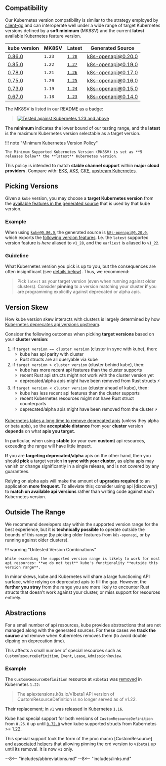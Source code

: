 ## Compatibility

Our Kubernetes version compatibility is similar to the strategy employed by [client-go](https://github.com/kubernetes/client-go#compatibility-matrix) and can interoperate well under a wide range of target Kubernetes versions defined by a **soft minimum** (MK8SV) and  the current **latest** available Kubernetes feature version.

| kube version   | MK8SV   | Latest  | Generated Source  |
| -------------- | ------- | ------- | ----------------- |
| [0.86.0](https://github.com/kube-rs/kube/releases/tag/0.86.0)  |  `1.23` | [`1.28`](https://kubernetes.io/blog/2023/08/15/kubernetes-v1-28-release/) | [k8s-openapi@0.20.0](https://github.com/Arnavion/k8s-openapi/releases/tag/v0.20.0) |
| [0.85.0](https://github.com/kube-rs/kube/releases/tag/0.85.0)  |  `1.22` | [`1.27`](https://kubernetes.io/blog/2023/04/11/kubernetes-v1-27-release/) | [k8s-openapi@0.19.0](https://github.com/Arnavion/k8s-openapi/releases/tag/v0.19.0) |
| [0.78.0](https://github.com/kube-rs/kube/releases/tag/0.78.0)  |  `1.21` | [`1.26`](https://kubernetes.io/blog/2022/12/09/kubernetes-v1-26-release/) | [k8s-openapi@0.17.0](https://github.com/Arnavion/k8s-openapi/releases/tag/v0.17.0) |
| [0.75.0](https://github.com/kube-rs/kube/releases/tag/0.75.0)  |  `1.20` | [`1.25`](https://kubernetes.io/blog/2022/08/23/kubernetes-v1-25-release/) | [k8s-openapi@0.16.0](https://github.com/Arnavion/k8s-openapi/releases/tag/v0.16.0) |
| [0.73.0](https://github.com/kube-rs/kube/releases/tag/0.73.0)  |  `1.19` | [`1.24`](https://kubernetes.io/blog/2022/05/03/kubernetes-1-24-release-announcement/) | [k8s-openapi@0.15.0](https://github.com/Arnavion/k8s-openapi/releases/tag/v0.15.0) |
| [0.67.0](https://github.com/kube-rs/kube/releases/tag/0.67.0)  |  `1.18` | [`1.23`](https://kubernetes.io/blog/2021/12/07/kubernetes-1-23-release-announcement/) | [k8s-openapi@0.14.0](https://github.com/Arnavion/k8s-openapi/releases/tag/v0.14.0) |

<!-- NB: k8s-openapi 0.18 did not introduce a new Kubernetes version: https://github.com/Arnavion/k8s-openapi/releases/tag/v0.18.0 so its bump is not listed -->

The MK8SV is listed in our README as a badge:

> [![Tested against Kubernetes 1.23 and above](https://img.shields.io/badge/MK8SV-1.23-326ce5.svg)](https://kube.rs/kubernetes-version)

The **minimum** indicates the lower bound of our testing range, and the **latest** is the maximum Kubernetes version selectable as a target version.

!!! note "Minimum Kubernetes Version Policy"

    The Minimum Supported Kubernetes Version (MK8SV) is set as **5 releases below** the **latest** Kubernetes version.

This policy is intended to match **stable channel support** within **major cloud providers**.
Compare with: [EKS](https://docs.aws.amazon.com/eks/latest/userguide/kubernetes-versions.html), [AKS](https://docs.microsoft.com/en-us/azure/aks/supported-kubernetes-versions?tabs=azure-cli#aks-kubernetes-release-calendar), [GKE](https://cloud.google.com/kubernetes-engine/docs/release-schedule), [upstream Kubernetes](https://endoflife.date/google-kubernetes-engine).

## Picking Versions

Given a `kube` version, you may choose a **target Kubernetes version** from the [available features in the generated source](https://docs.rs/crate/k8s-openapi/latest/features) that is used by that kube version.

### Example

When using [`kube@0.86.0`](https://github.com/kube-rs/kube/releases/tag/0.86.0), the generated source is [`k8s-openapi@0.20.0`](https://github.com/Arnavion/k8s-openapi/releases/tag/v0.20.0), which exports the [following version features](https://docs.rs/crate/k8s-openapi/0.20.0/features). I.e. the `latest` supported version feature is _here_ aliased to `v1_28`, and the `earliest` is aliased to `v1_22`.

### Guideline

What Kubernetes version you pick is up to you, but the consequences are often insignificant (see [details below](#version-skew)). Thus, we recommend:

> Pick `latest` as your target version (even when running against older clusters). Consider **pinning** to a version matching your cluster **if** you are programming explicitly against deprecated or alpha apis.

<!--
With [k8s-pb], we plan on [doing this automatically](https://github.com/kube-rs/k8s-pb/issues/10).
-->

## Version Skew

How kube version skew interacts with clusters is largely determined by how [Kubernetes deprecates api versions upstream](https://kubernetes.io/docs/reference/using-api/deprecation-policy/).

Consider the following outcomes when picking **target versions** based on your **cluster version**:

1. if `target version == cluster version` (cluster in sync with kube), then:
    * kube has api parity with cluster
    * Rust structs are all queryable via kube
2. if `target version > cluster version` (cluster behind kube), then:
    * kube has more recent api features than the cluster supports
    * recent Rust api structs might not work with the cluster version yet
    * deprecated/alpha apis might have been removed from Rust structs ⚡
3. if `target version < cluster version` (cluster ahead of kube), then:
    * kube has less recent api features than the cluster supports
    * recent Kubernetes resources might not have Rust struct counterparts
    * deprecated/alpha apis might have been removed from the cluster ⚡

[Kubernetes takes a long time to remove deprecated apis](https://kubernetes.io/docs/reference/using-api/deprecation-policy/) (unless they alpha or beta apis), so the **acceptable distance** from your **cluster** version **depends** on what **apis you target**.

In particular, when using **stable** (or your own **custom**) api resources, exceeding the range will have little impact.

**If** you are **targeting deprecated/alpha** apis on the other hand, then you should **pick** a target version **in sync with your cluster**, as alpha apis may vanish or change significantly in a single release, and is not covered by any guarantees.

Relying on alpha apis will make the amount of **upgrades required** to an application **more frequent**. To alleviate this; consider using api [discovery] to **match on available api versions** rather than writing code against each Kubernetes version.

## Outside The Range

We recommend developers stay within the supported version range for the best experience, but it is **technically possible** to operate outside the bounds of this range (by picking older features from `k8s-openapi`, or by running against older clusters).

!!! warning "Untested Version Combinations"

    While exceeding the supported version range is likely to work for most api resources: **we do not test** kube's functionality **outside this version range**.

In minor skews, kube and Kubernetes will share a large functioning API surface, while relying on deprecated apis to fill the gap. However, the **further you stray** from the range you are more likely to encounter Rust structs that doesn't work against your cluster, or miss support for resources entirely.

## Abstractions

For a small number of api resources, kube provides abstractions that are not managed along with the generated sources. For these cases we __track the source__ and remove when Kubernetes removes them (to avoid double dipping on deprecation time).

This affects a small number of special resources such as `CustomResourceDefinition`, `Event`, `Lease`, `AdmissionReview`.

### Example

The `CustomResourceDefinition` resource at `v1beta1` was [removed](https://kubernetes.io/docs/reference/using-api/deprecation-guide/) in Kubernetes `1.22`:

> The apiextensions.k8s.io/v1beta1 API version of CustomResourceDefinition is no longer served as of v1.22.

Their replacement; in `v1` was released in Kubernetes `1.16`.

Kube had special support for both versions of `CustomResourceDefinition` from `0.26.0` up until [`0.72.0`](https://github.com/kube-rs/kube-rs/releases/tag/0.72.0) when kube supported structs from Kubernetes >= 1.22.

This special support took the form of the proc macro [CustomResource] and [associated helpers](https://docs.rs/kube/latest/kube/core/crd/index.html) that allowing pinning the crd version to `v1beta1` up until its removal. It is now `v1` only.

--8<-- "includes/abbreviations.md"
--8<-- "includes/links.md"
